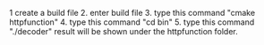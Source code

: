 1  create a build file 
2. enter build file
3. type this command "cmake httpfunction"
4. type this command "cd bin"
5. type this command "./decoder"
result will be shown under the httpfunction folder.
